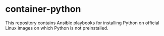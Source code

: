 # container-python
This repository contains Ansible playbooks for installing Python on official Linux images on which Python is not preinstalled.
